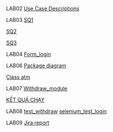 LAB02
[Use Case Descriptions](../lab-2/UseCaseDiagram.jpg)

LAB03
[SQ1](../Lab03/SQ1.png)
 
[SQ2](../Lab03/SQ2.png)
 
[SQ3](../Lab03/SQ3.png)
 

LAB04
[Form_login](../LAB04/form_login.html)

LAB06
[Package diagram](../Lab06/package-diagram.png)
 
[Class atm](../Lab06/class-atm.png)
 


LAB07
[Withdraw_module](../LAB07/withdraw_module.py)

[KẾT QUẢ CHẠY](../LAB07/Screenshot2025-09-28233207.png)
 

LAB08
[ test_withdraw](../lab8/test_withdraw.py)
[selenium_test_login](../lab8/selenium_test_login.py)


LAB09
[Jira report]()

